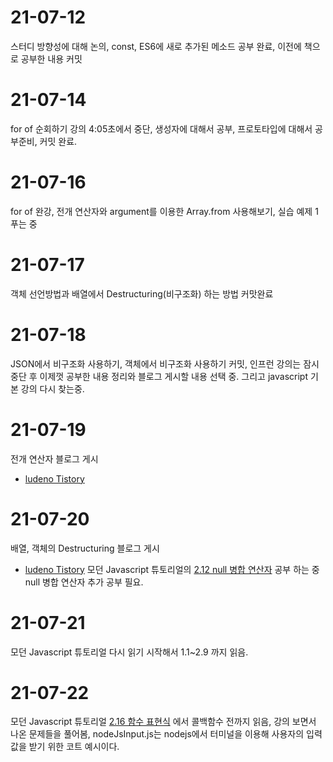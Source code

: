 # 21-07-12
스터디 방향성에 대해 논의, const, ES6에 새로 추가된 메소드 공부 완료, 이전에 책으로 공부한 내용 커밋

# 21-07-14
for of 순회하기 강의 4:05초에서 중단, 생성자에 대해서 공부, 프로토타입에 대해서 공부준비, 커밋 완료.

# 21-07-16
for of 완강, 전개 연산자와 argument를 이용한 Array.from 사용해보기, 실습 예제 1 푸는 중

# 21-07-17
객체 선언방법과 배열에서 Destructuring(비구조화) 하는 방법 커맛완료

# 21-07-18
JSON에서 비구조화 사용하기, 객체에서 비구조화 사용하기 커밋,
인프런 강의는 잠시 중단 후 이제껏 공부한 내용 정리와 블로그 게시할 내용 선택 중. 그리고 javascript 기본 강의 다시 찾는중.

# 21-07-19
전개 연산자 블로그 게시 
- [ludeno Tistory](https://ludeno-studying.tistory.com/70)

# 21-07-20
배열, 객체의 Destructuring 블로그 게시
- [ludeno Tistory](https://ludeno-studying.tistory.com/71)
모던 Javascript 튜토리얼의 [2.12 null 병합 연산자](https://ko.javascript.info/nullish-coalescing-operator) 공부 하는 중
null 병합 연산자 추가 공부 필요.

# 21-07-21
모던 Javascript 튜토리얼 다시 읽기 시작해서 1.1~2.9 까지 읽음.

# 21-07-22
모던 Javascript 튜토리얼 [2.16 함수 표현식](https://ko.javascript.info/function-expressions)
에서 콜백함수 전까지 읽음, 강의 보면서 나온 문제들을 풀어봄, nodeJsInput.js는 nodejs에서 터미널을 이용해 사용자의 입력값을 받기 위한 코트 예시이다.
